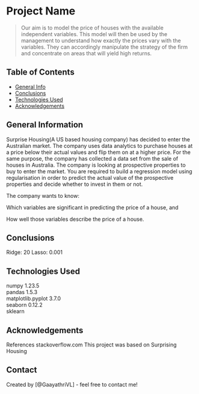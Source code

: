 # Project Name
> Our aim is to model the price of houses with the available independent variables. This model will then be used by the management to understand how exactly the prices vary with the variables. They can accordingly manipulate the strategy of the firm and concentrate on areas that will yield high returns.

## Table of Contents
* [General Info](#general-information)
* [Conclusions](#conclusions)
* [Technologies Used](#technologies-used)
* [Acknowledgements](#acknowledgements)

<!-- You can include any other section that is pertinent to your problem -->

## General Information
Surprise Housing(A US based housing company) has decided to enter the Australian market. The company uses data analytics to purchase houses at a price below their actual values and flip them on at a higher price. For the same purpose, the company has collected a data set from the sale of houses in Australia.
The company is looking at prospective properties to buy to enter the market. You are required to build a regression model using regularisation in order to predict the actual value of the prospective properties and decide whether to invest in them or not.

 

The company wants to know:

Which variables are significant in predicting the price of a house, and

How well those variables describe the price of a house.

 
<!-- You don't have to answer all the questions - just the ones relevant to your project. -->

## Conclusions
Ridge: 20
Lasso: 0.001
<!-- You don't have to answer all the questions - just the ones relevant to your project. -->


## Technologies Used
numpy 1.23.5 \
pandas 1.5.3 \
matplotlib.pyplot 3.7.0 \
seaborn 0.12.2 \
sklearn

<!-- As the libraries versions keep on changing, it is recommended to mention the version of library used in this project -->

## Acknowledgements
References stackoverflow.com
This project was based on Surprising Housing


## Contact
Created by [@GaayathriVL] - feel free to contact me!


<!-- Optional -->
<!-- ## License -->
<!-- This project is open source and available under the [... License](). -->

<!-- You don't have to include all sections - just the one's relevant to your project -->